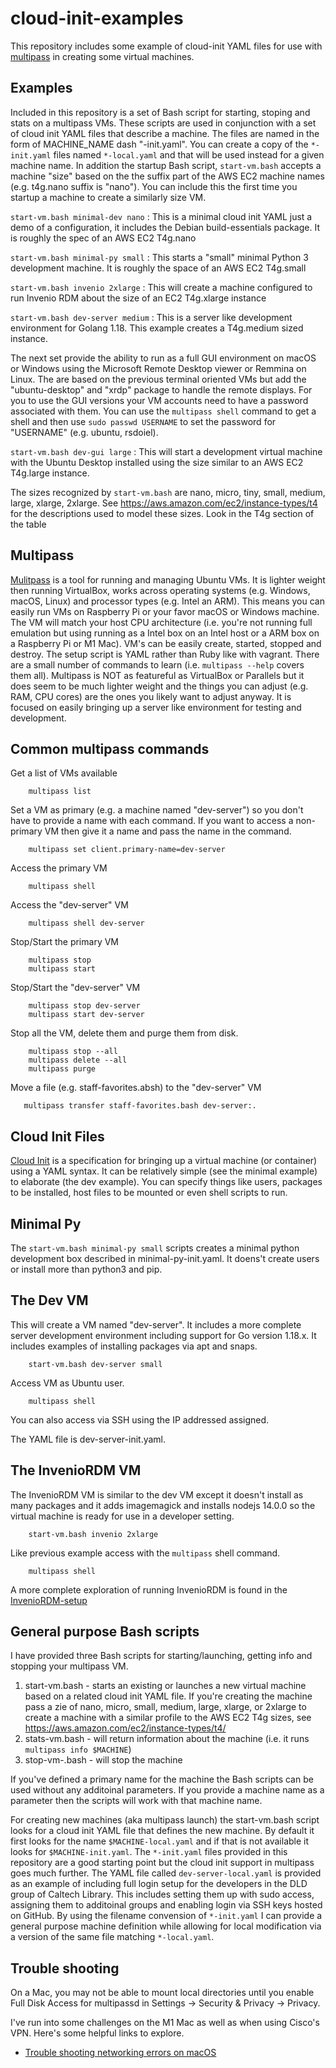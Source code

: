 cloud-init-examples
===================

This repository includes some example of cloud-init YAML files for use with [multipass](https://multipass.run "Multipass website") in creating some virtual machines.

Examples
--------

Included in this repository is a set of Bash script for starting, stoping and stats on a multipass VMs. These scripts are used in conjunction with a set of cloud init YAML files that describe a machine. The files are named in the form of MACHINE_NAME dash "-init.yaml".  You can create a copy of the `*-init.yaml` files named `*-local.yaml` and that will be used instead for a given machine name. In addition the startup Bash script, `start-vm.bash` accepts a machine "size" based on the the suffix part of the AWS EC2 machine names (e.g. t4g.nano suffix is "nano").  You can include this the first time you startup a machine to create a similarly size VM.

`start-vm.bash minimal-dev nano`
: This is a minimal cloud init YAML just a demo of a configuration, it includes the Debian build-essentials package. It is roughly the spec of an AWS EC2 T4g.nano

`start-vm.bash minimal-py small`
: This starts a "small" minimal Python 3 development machine. It is roughly the space of an AWS EC2 T4g.small

`start-vm.bash invenio 2xlarge`
: This will create a machine configured to run Invenio RDM about the size of an EC2 T4g.xlarge instance

`start-vm.bash dev-server medium`
: This is a server like development environment for Golang 1.18. This example creates a T4g.medium sized instance.

The next set provide the ability to run as a full GUI environment on macOS or Windows using the Microsoft Remote Desktop viewer or Remmina on Linux. The are based on the previous terminal oriented VMs but add the "ubuntu-desktop" and "xrdp" package to handle the remote displays.  For you to use the GUI versions your VM accounts need to have a password associated with them. You can use the `multipass shell` command to get a shell and then use `sudo passwd USERNAME` to set the password for "USERNAME" (e.g. ubuntu, rsdoiel).

`start-vm.bash dev-gui large`
: This will start a development virtual machine with the Ubuntu Desktop installed using the size similar to an AWS EC2 T4g.large instance.

The sizes recognized by `start-vm.bash` are nano, micro, tiny, small, medium, large, xlarge, 2xlarge. See https://aws.amazon.com/ec2/instance-types/t4 for the descriptions used to model these sizes. Look in the T4g section of the table


Multipass
---------

[Mulitpass](https://multipass.run "Multipass website") is a tool for running and managing Ubuntu VMs. It is lighter weight then running VirtualBox, works across operating systems (e.g. Windows, macOS, Linux) and processor types (e.g. Intel an ARM). This means you can easily run VMs on Raspberry Pi or your favor macOS or Windows machine.  The VM will match your host CPU architecture (i.e. you're not running full emulation but using running as a Intel box on an Intel host or a ARM box on a Raspberry Pi or M1 Mac).  VM's can be easily create, started, stopped and destroy.  The setup script is YAML rather than Ruby like with vagrant. There are a small number of commands to learn (i.e. `multipass --help` covers them all). Multipass is NOT as featureful as VirtualBox or Parallels but it does seem to be much lighter weight and the things you can adjust (e.g. RAM, CPU cores) are the ones you likely want to adjust anyway. It is focused on easily bringing up a server like environment for testing and development.

Common multipass commands
-------------------------

Get a list of VMs available 

```shell
    multipass list
```

Set a VM as primary (e.g. a machine named "dev-server") so you don't have to provide a name with each command. If you want to access a non-primary VM then give it a name and pass the name in the command.

```shell
    multipass set client.primary-name=dev-server
```

Access the primary VM

```shell
    multipass shell
```

Access the "dev-server" VM

```shell
    multipass shell dev-server
```

Stop/Start the primary VM 

```shell
    multipass stop
    multipass start
```

Stop/Start the "dev-server" VM

```shell
    multipass stop dev-server
    multipass start dev-server
```

Stop all the VM, delete them and purge them from disk.

```shell
    multipass stop --all
    multipass delete --all
    multipass purge
```

Move a file (e.g. staff-favorites.absh) to the "dev-server" VM

```
   multipass transfer staff-favorites.bash dev-server:.
```

Cloud Init Files
----------------

[Cloud Init](https://cloud-init.io) is a specification for bringing up a virtual machine (or container) using a YAML syntax. It can be relatively simple (see the minimal example) to elaborate (the dev example). You can specify things like users, packages to be installed, host files to be mounted or even shell scripts to run.

Minimal Py
----------

The `start-vm.bash minimal-py small` scripts creates a minimal python development box described in minimal-py-init.yaml. It doens't create users or install more than python3 and pip.

The Dev VM
----------

This will create a VM named "dev-server". It includes a more complete server development environment including support for Go version 1.18.x.  It includes examples of installing packages via apt and snaps.

```shell
    start-vm.bash dev-server small
```

Access VM as Ubuntu user.

```shell
    multipass shell
```

You can also access via SSH using the IP addressed assigned.

The YAML file is dev-server-init.yaml.

The InvenioRDM VM
-----------------

The InvenioRDM VM is similar to the dev VM except it doesn't install as many packages and it adds imagemagick and installs nodejs 14.0.0 so the virtual machine is ready for use in a developer setting.

```shell
    start-vm.bash invenio 2xlarge
```

Like previous example access with the `multipass` shell command.

```shell
    multipass shell
```

A more complete exploration of running InvenioRDM is found in the [InvenioRDM-setup](InvenioRDM-setup.html)

General purpose Bash scripts
----------------------------

I have provided three Bash scripts for starting/launching, getting info and stopping your multipass VM.

1. start-vm.bash - starts an existing or launches a new virtual machine based on a related cloud init YAML file. If you're creating the machine pass a zie of nano, micro, small, medium, large, xlarge, or 2xlarge to create a machine with a similar profile to the AWS EC2 T4g sizes, see https://aws.amazon.com/ec2/instance-types/t4/
2. stats-vm.bash - will return information about the machine (i.e. it runs `multipass info $MACHINE`)
3. stop-vm-.bash - will stop the machine

If you've defined a primary name for the machine the Bash scripts can be used without any additoinal parameters. If
you provide a machine name as a parameter then the scripts will work with that machine name.

For creating new machines (aka multipass launch) the start-vm.bash script looks for a cloud init YAML file that defines the new machine. By default it first looks for the name `$MACHINE-local.yaml` and if that is not available it looks for `$MACHINE-init.yaml`.   The `*-init.yaml` files provided in this repository are a good starting point but the cloud init support in multipass goes much further.  The YAML file called `dev-server-local.yaml` is provided as an example of including full login setup for the developers in the DLD group of Caltech Library. This includes setting them up with sudo access, assigning them to additoinal groups and enabling login via SSH keys hosted on GitHub.  By using the filename convension of `*-init.yaml` I can provide a general purpose machine definition while allowing for local modification via a version of the same file matching `*-local.yaml`.


Trouble shooting
----------------

On a Mac, you may not be able to mount local directories until you enable Full Disk Access for multipassd in Settings -> Security & Privacy -> Privacy.

I've run into some challenges on the M1 Mac as well as when using Cisco's VPN. Here's some helpful links to explore.

- [Trouble shooting networking errors on macOS](https://multipass.run/docs/troubleshooting-networking-on-macos)

